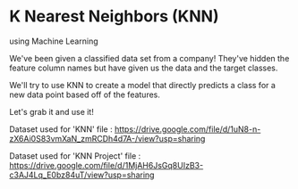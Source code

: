 # K Nearest Neighbors (KNN)
using Machine Learning

We've been given a classified data set from a company! They've hidden the feature column names but have given us the data and the target classes.

We'll try to use KNN to create a model that directly predicts a class for a new data point based off of the features.

Let's grab it and use it!

Dataset used for 'KNN' file : https://drive.google.com/file/d/1uN8-n-zX6Ai0S83vmXaN_zmRCDh4d7A-/view?usp=sharing

Dataset used for 'KNN Project' file : https://drive.google.com/file/d/1MjAH6JsGq8UIzB3-c3AJ4Lq_E0bz84uT/view?usp=sharing
